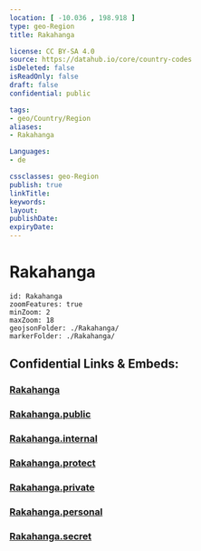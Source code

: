 ```yaml
---
location: [ -10.036 , 198.918 ] 
type: geo-Region
title: Rakahanga

license: CC BY-SA 4.0
source: https://datahub.io/core/country-codes
isDeleted: false
isReadOnly: false
draft: false
confidential: public

tags:
- geo/Country/Region
aliases:
- Rakahanga

Languages:
- de

cssclasses: geo-Region
publish: true
linkTitle: 
keywords: 
layout: 
publishDate: 
expiryDate: 
---
```


# Rakahanga

```leaflet
id: Rakahanga
zoomFeatures: true 
minZoom: 2 
maxZoom: 18
geojsonFolder: ./Rakahanga/
markerFolder: ./Rakahanga/
```


## Confidential Links & Embeds: 

### [Rakahanga](/_Standards/Earth/Continent/Oceania/Polynesia/Cook~Islands/Cook~Island-councils/Rakahanga.md) 

### [Rakahanga.public](/_public/Earth/Continent/Oceania/Polynesia/Cook~Islands/Cook~Island-councils/Rakahanga.public.md) 

### [Rakahanga.internal](/_internal/Earth/Continent/Oceania/Polynesia/Cook~Islands/Cook~Island-councils/Rakahanga.internal.md) 

### [Rakahanga.protect](/_protect/Earth/Continent/Oceania/Polynesia/Cook~Islands/Cook~Island-councils/Rakahanga.protect.md) 

### [Rakahanga.private](/_private/Earth/Continent/Oceania/Polynesia/Cook~Islands/Cook~Island-councils/Rakahanga.private.md) 

### [Rakahanga.personal](/_personal/Earth/Continent/Oceania/Polynesia/Cook~Islands/Cook~Island-councils/Rakahanga.personal.md) 

### [Rakahanga.secret](/_secret/Earth/Continent/Oceania/Polynesia/Cook~Islands/Cook~Island-councils/Rakahanga.secret.md)

